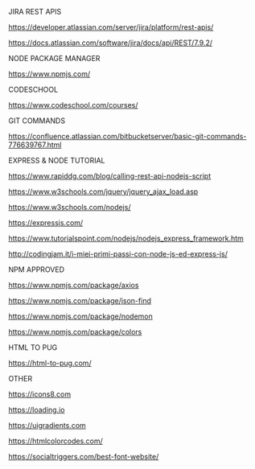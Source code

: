 JIRA REST APIS

https://developer.atlassian.com/server/jira/platform/rest-apis/

https://docs.atlassian.com/software/jira/docs/api/REST/7.9.2/

NODE PACKAGE MANAGER

https://www.npmjs.com/

CODESCHOOL 

https://www.codeschool.com/courses/

GIT COMMANDS

https://confluence.atlassian.com/bitbucketserver/basic-git-commands-776639767.html

EXPRESS & NODE TUTORIAL

https://www.rapiddg.com/blog/calling-rest-api-nodejs-script

https://www.w3schools.com/jquery/jquery_ajax_load.asp

https://www.w3schools.com/nodejs/

https://expressjs.com/

https://www.tutorialspoint.com/nodejs/nodejs_express_framework.htm

http://codingjam.it/i-miei-primi-passi-con-node-js-ed-express-js/

NPM APPROVED

https://www.npmjs.com/package/axios

https://www.npmjs.com/package/json-find

https://www.npmjs.com/package/nodemon

https://www.npmjs.com/package/colors

HTML TO PUG

https://html-to-pug.com/

OTHER

https://icons8.com

https://loading.io

https://uigradients.com

https://htmlcolorcodes.com/

https://socialtriggers.com/best-font-website/